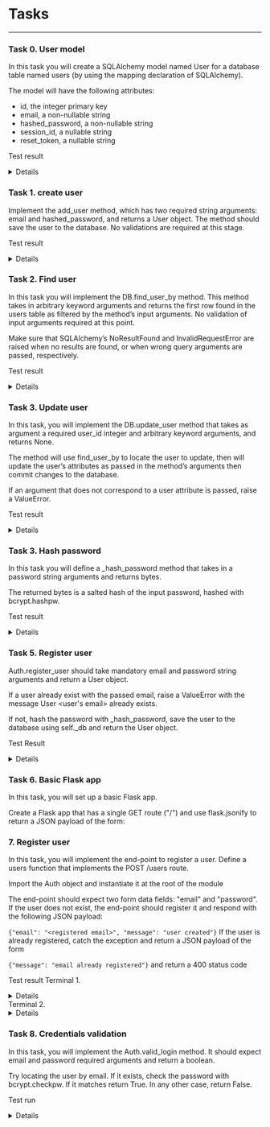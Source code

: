 # Tasks
----
### Task 0. User model
In this task you will create a SQLAlchemy model named User for a database table named users (by using the mapping declaration of SQLAlchemy).

The model will have the following attributes:

* id, the integer primary key
* email, a non-nullable string
* hashed_password, a non-nullable string
* session_id, a nullable string
* reset_token, a nullable string

Test result
<Details>

```
root@2c462bd13a86:~/alx-backend-user-data/0x03-user_authentication_service# python3 main.py
users
users.id: INTEGER
users.email: VARCHAR(250)
users.hashed_password: VARCHAR(250)
users.session_id: VARCHAR(250)
users.reset_token: VARCHAR(250)
```
</Details>

### Task 1. create user
Implement the add_user method, which has two required string arguments: email and hashed_password, and returns a User object. The method should save the user to the database. No validations are required at this stage.

Test result
<Details>

```
root@2c462bd13a86:~/alx-backend-user-data/0x03-user_authentication_service# python3 main_1.py
1
2
root@2c462bd13a86:~/alx-backend-user-data/0x03-user_authentication_service# 
```
</Details>

### Task 2. Find user
In this task you will implement the DB.find_user_by method. This method takes in arbitrary keyword arguments and returns the first row found in the users table as filtered by the method’s input arguments. No validation of input arguments required at this point.

Make sure that SQLAlchemy’s NoResultFound and InvalidRequestError are raised when no results are found, or when wrong query arguments are passed, respectively.

Test result
<Details>

```
root@2c462bd13a86:~/alx-backend-user-data/0x03-user_authentication_service# python3 main_2.py
1
1
Not found
Invalid
```
</Details>

### Task 3. Update user
In this task, you will implement the DB.update_user method that takes as argument a required user_id integer and arbitrary keyword arguments, and returns None.

The method will use find_user_by to locate the user to update, then will update the user’s attributes as passed in the method’s arguments then commit changes to the database.

If an argument that does not correspond to a user attribute is passed, raise a ValueError.

Test result
<Details>

```
root@2c462bd13a86:~/alx-backend-user-data/0x03-user_authentication_service# python3 main_3.py
1
Password updated
```
</Details>

### Task 3. Hash password
In this task you will define a _hash_password method that takes in a password string arguments and returns bytes.

The returned bytes is a salted hash of the input password, hashed with bcrypt.hashpw.

Test result
<Details>

```
root@2c462bd13a86:~/alx-backend-user-data/0x03-user_authentication_service# python3 main_4.py
b'$2b$12$p6RYNO6jDLcFqfFkUbMh5OcRdFruSxcK967XCtRcAQ/3ShfxYLgnW'
```
</Details>

### Task 5. Register user
Auth.register_user should take mandatory email and password string arguments and return a User object.

If a user already exist with the passed email, raise a ValueError with the message User <user's email> already exists.

If not, hash the password with _hash_password, save the user to the database using self._db and return the User object.

Test Result
<Details>

```
root@2c462bd13a86:~/alx-backend-user-data/0x03-user_authentication_service# python3 main_5.py
successfully created a new user!
could not create a new user: User me@me.com already exists
```
</Details>

### Task 6. Basic Flask app
In this task, you will set up a basic Flask app.

Create a Flask app that has a single GET route ("/") and use flask.jsonify to return a JSON payload of the form:

### 7. Register user
In this task, you will implement the end-point to register a user. Define a users function that implements the POST /users route.

Import the Auth object and instantiate it at the root of the module

The end-point should expect two form data fields: "email" and "password". If the user does not exist, the end-point should register it and respond with the following JSON payload:

`{"email": "<registered email>", "message": "user created"}`
If the user is already registered, catch the exception and return a JSON payload of the form

`{"message": "email already registered"}`
and return a 400 status code

Test result
Terminal 1.
<Details>

```
root@2c462bd13a86:~/alx-backend-user-data/0x03-user_authentication_service# python3 app.py
 * Serving Flask app "app" (lazy loading)
 * Environment: production
   WARNING: This is a development server. Do not use it in a production deployment.
   Use a production WSGI server instead.
 * Debug mode: off
 * Running on all addresses.
   WARNING: This is a development server. Do not use it in a production deployment.
 * Running on http://172.17.0.2:5000/ (Press CTRL+C to quit)
127.0.0.1 - - [17/Aug/2023 11:16:56] "POST /users HTTP/1.1" 200 -
127.0.0.1 - - [17/Aug/2023 11:17:29] "POST /users HTTP/1.1" 200 -
```
</Details>
Terminal 2.
<Details>

```
root@2c462bd13a86:~# curl -XPOST localhost:5000/users -d 'email=bob@me.com' -d 'password=mySuperPwd' -v
Note: Unnecessary use of -X or --request, POST is already inferred.
*   Trying 127.0.0.1...
* TCP_NODELAY set
* Connected to localhost (127.0.0.1) port 5000 (#0)
> POST /users HTTP/1.1
> Host: localhost:5000
> User-Agent: curl/7.58.0
> Accept: */*
> Content-Length: 36
> Content-Type: application/x-www-form-urlencoded
> 
* upload completely sent off: 36 out of 36 bytes
* HTTP 1.0, assume close after body
< HTTP/1.0 200 OK
< Content-Type: application/json
< Content-Length: 48
< Server: Werkzeug/2.0.3 Python/3.6.9
< Date: Thu, 17 Aug 2023 08:16:56 GMT
< 
{"email":"bob@me.com","message":"user created"}
* Closing connection 0
root@2c462bd13a86:~# curl -XPOST localhost:5000/users -d 'email=bob@me.com' -d 'password=mySuperPwd' -v
Note: Unnecessary use of -X or --request, POST is already inferred.
*   Trying 127.0.0.1...
* TCP_NODELAY set
* Connected to localhost (127.0.0.1) port 5000 (#0)
> POST /users HTTP/1.1
> Host: localhost:5000
> User-Agent: curl/7.58.0
> Accept: */*
> Content-Length: 36
> Content-Type: application/x-www-form-urlencoded
> 
* upload completely sent off: 36 out of 36 bytes
* HTTP 1.0, assume close after body
< HTTP/1.0 200 OK
< Content-Type: application/json
< Content-Length: 39
< Server: Werkzeug/2.0.3 Python/3.6.9
< Date: Thu, 17 Aug 2023 08:17:29 GMT
< 
{"message":"email already registered"}
* Closing connection 0
root@2c462bd13a86:~# 
```
</Details>

### Task 8. Credentials validation
In this task, you will implement the Auth.valid_login method. It should expect email and password required arguments and return a boolean.

Try locating the user by email. If it exists, check the password with bcrypt.checkpw. If it matches return True. In any other case, return False.

Test run
<Details>

```
root@2c462bd13a86:~/alx-backend-user-data/0x03-user_authentication_service# python3 main_8.py
True
False
False
```
</Details>